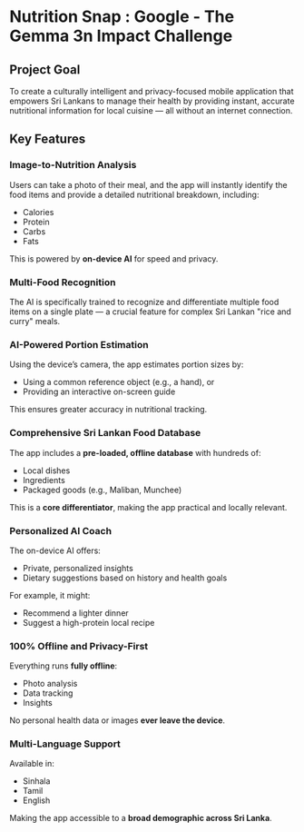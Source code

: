 # Nutrition Snap : Google - The Gemma 3n Impact Challenge

## Project Goal

To create a culturally intelligent and privacy-focused mobile application that empowers Sri Lankans to manage their health by providing instant, accurate nutritional information for local cuisine — all without an internet connection.

## Key Features

### Image-to-Nutrition Analysis
Users can take a photo of their meal, and the app will instantly identify the food items and provide a detailed nutritional breakdown, including:
- Calories
- Protein
- Carbs
- Fats

This is powered by **on-device AI** for speed and privacy.

### Multi-Food Recognition
The AI is specifically trained to recognize and differentiate multiple food items on a single plate — a crucial feature for complex Sri Lankan "rice and curry" meals.

### AI-Powered Portion Estimation
Using the device’s camera, the app estimates portion sizes by:
- Using a common reference object (e.g., a hand), or
- Providing an interactive on-screen guide

This ensures greater accuracy in nutritional tracking.

### Comprehensive Sri Lankan Food Database
The app includes a **pre-loaded, offline database** with hundreds of:
- Local dishes
- Ingredients
- Packaged goods (e.g., Maliban, Munchee)

This is a **core differentiator**, making the app practical and locally relevant.

### Personalized AI Coach
The on-device AI offers:
- Private, personalized insights
- Dietary suggestions based on history and health goals

For example, it might:
- Recommend a lighter dinner
- Suggest a high-protein local recipe

### 100% Offline and Privacy-First
Everything runs **fully offline**:
- Photo analysis
- Data tracking
- Insights

No personal health data or images **ever leave the device**.

### Multi-Language Support
Available in:
- Sinhala
- Tamil
- English

Making the app accessible to a **broad demographic across Sri Lanka**.
